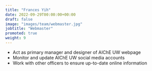 ```yaml
---
title: "Frances Yih"
date: 2022-09-29T00:00:00+00:00
draft: false
image: "images/team/webmaster.jpg"
jobtitle: "Webmaster"
promoted: true
weight: 9
---
```


- Act as primary manager and designer of AIChE UW webpage
- Monitor and update AIChE UW social media accounts
- Work with other officers to ensure up-to-date online information
